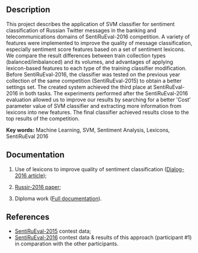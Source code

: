 Description
-----------

This project describes the application of SVM classifier for sentiment
classification of Russian Twitter messages in the banking and telecommunications
domains of SentiRuEval-2016 competition. A variety of features were implemented
to improve the quality of message classification, especially sentiment score
features based on a set of sentiment lexicons. We compare the result differences
between train collection types (balanced/imbalanced) and its volumes, and
advantages of applying lexicon-based features to each type of the training
classifier modification. Before SentiRuEval-2016, the classifier was tested on
the previous year collection of the same competition (SentiRuEval-2015) to
obtain a better settings set. The created system achieved the third place at
SentiRuEval-2016 in both tasks. The experiments performed after the
SentiRuEval-2016 evaluation allowed us to improve our results by searching for a
better 'Cost' parameter value of SVM classifier and extracting more information
from lexicons into new features. The final classifier achieved results close to
the top results of the competition.

**Key words:** Machine Learning, SVM, Sentiment Analysis, Lexicons, SentiRuEval 2016

Documentation
-------------

1. Use of lexicons to improve quality of sentiment classification ([Dialog-2016 article]);

2. [Russir-2016 paper];

2. Diploma work ([Full documentation]).

References
----------

* [SentiRuEval-2015] contest data;
* [SentiRuEval-2016] contest data & results of this approach (participant #1) in
comparation with the other participants.


<!-- Links -->
[Dialog-2016 article]: http://www.dialog-21.ru/media/3469/rusnachenko.pdf
[Russir-2016 paper]: https://github.com/nicolay-r/tone-classifier/blob/master/doc/russir_2016/russir_paper.pdf
[Full documentation]: https://github.com/nicolay-r/tone-classifier/blob/master/doc/diploma/diploma.pdf
[SentiRuEval-2015]: http://goo.gl/qHeAVo
[SentiRuEval-2016]: https://drive.google.com/drive/u/0/folders/0BxlA8wH3PTUfV1F1UTBwVTJPd3c
